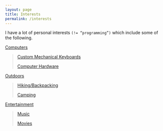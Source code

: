 ```yaml
---
layout: page
title: Interests
permalink: /interests
---
```


I have a lot of personal interests `(!= “programming”)` which include some of the following.

[Computers](/interests/computers)

> [Custom Mechanical Keyboards](/interests/computers#custom-kechanical-keyboards)
> 
> [Computer Hardware](/interests/computers#computer-hardware)

[Outdoors](/interests/outdoors)

> [Hiking/Backpacking](/interests/outdoors#hikingbackpacking)
> 
> [Camping](/interests/outdoors#camping)

[Entertainment](/interests/entertainment)

> [Music](/interests/entertainment#music)
> 
> [Movies](/interests/entertainment#movies)

